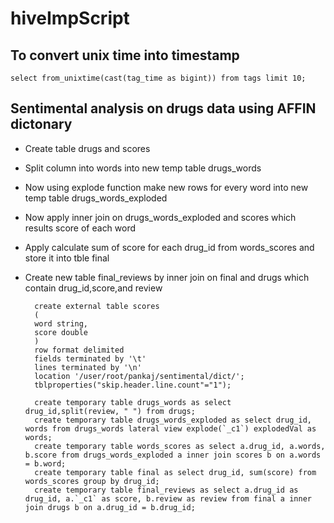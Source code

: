 # hiveImpScript

## To convert unix time into timestamp 
	select from_unixtime(cast(tag_time as bigint)) from tags limit 10;

## Sentimental analysis on drugs data using AFFIN dictonary

- Create table drugs and scores
- Split column into words into new temp table drugs_words
- Now using explode function make new rows for every word into new temp table drugs_words_exploded
- Now apply inner join on drugs_words_exploded and scores which results score of each word
- Apply calculate sum of score for each drug_id from words_scores and store it into tble final
- Create new table final_reviews by inner join on final and drugs which contain drug_id,score,and review

		create external table scores
		(
		word string, 
		score double
		)
		row format delimited
		fields terminated by '\t'
		lines terminated by '\n'
		location '/user/root/pankaj/sentimental/dict/';
		tblproperties("skip.header.line.count"="1");

		create temporary table drugs_words as select drug_id,split(review, " ") from drugs;
		create temporary table drugs_words_exploded as select drug_id, words from drugs_words lateral view explode(`_c1`) explodedVal as words;
		create temporary table words_scores as select a.drug_id, a.words, b.score from drugs_words_exploded a inner join scores b on a.words = b.word;
		create temporary table final as select drug_id, sum(score) from words_scores group by drug_id;
		create temporary table final_reviews as select a.drug_id as drug_id, a.`_c1` as score, b.review as review from final a inner join drugs b on a.drug_id = b.drug_id;





